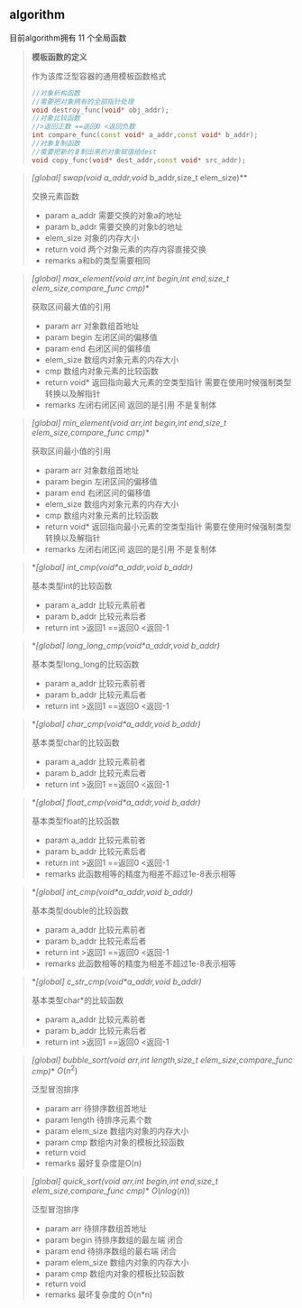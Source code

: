 ## algorithm

目前algorithm拥有 11 个全局函数

> **模板函数的定义**
>
> 作为该库泛型容器的通用模板函数格式
>
> ```c++
> //对象析构函数
> //需要把对象拥有的全部指针处理
> void destroy_func(void* obj_addr);
> //对象比较函数
> //>返回正数 ==返回0 <返回负数
> int compare_func(const void* a_addr,const void* b_addr);
> //对象复制函数
> //需要把新的复制出来的对象赋值给dest
> void copy_func(void* dest_addr,const void* src_addr);
> ```



> **[global] swap(void* a_addr,void* b_addr,size_t elem_size)**
>
> 交换元素函数
>
> + param a_addr 需要交换的对象a的地址
> + param b_addr 需要交换的对象b的地址
> + elem_size 对象的内存大小
> + return void 两个对象元素的内存内容直接交换
> + remarks a和b的类型需要相同



> **[global] max_element(void* arr,int begin,int end,size_t elem_size,compare_func cmp)**
>
> 获取区间最大值的引用
>
> + param arr 对象数组首地址
> + param begin 左闭区间的偏移值
> + param end 右闭区间的偏移值
> + elem_size 数组内对象元素的内存大小
> + cmp 数组内对象元素的比较函数
> + return void* 返回指向最大元素的空类型指针 需要在使用时候强制类型转换以及解指针
> + remarks 左闭右闭区间 返回的是引用 不是复制体



> **[global] min_element(void* arr,int begin,int end,size_t elem_size,compare_func cmp)**
>
> 获取区间最小值的引用
>
> + param arr 对象数组首地址
> + param begin 左闭区间的偏移值
> + param end 右闭区间的偏移值
> + elem_size 数组内对象元素的内存大小
> + cmp 数组内对象元素的比较函数
> + return void* 返回指向最小元素的空类型指针 需要在使用时候强制类型转换以及解指针
> + remarks 左闭右闭区间 返回的是引用 不是复制体



> **[global] int_cmp(void*a_addr,void *b_addr)**
>
> 基本类型int的比较函数
>
> + param a_addr 比较元素前者
> + param b_addr 比较元素后者
> + return int >返回1 ==返回0 <返回-1



> **[global] long_long_cmp(void*a_addr,void *b_addr)**
>
> 基本类型long_long的比较函数
>
> + param a_addr 比较元素前者
> + param b_addr 比较元素后者
> + return int >返回1 ==返回0 <返回-1



> **[global] char_cmp(void*a_addr,void *b_addr)**
>
> 基本类型char的比较函数
>
> + param a_addr 比较元素前者
> + param b_addr 比较元素后者
> + return int >返回1 ==返回0 <返回-1



> **[global] float_cmp(void*a_addr,void *b_addr)**
>
> 基本类型float的比较函数
>
> + param a_addr 比较元素前者
> + param b_addr 比较元素后者
> + return int >返回1 ==返回0 <返回-1
> + remarks 此函数相等的精度为相差不超过1e-8表示相等



> **[global] int_cmp(void*a_addr,void *b_addr)**
>
> 基本类型double的比较函数
>
> + param a_addr 比较元素前者
> + param b_addr 比较元素后者
> + return int >返回1 ==返回0 <返回-1
> + remarks 此函数相等的精度为相差不超过1e-8表示相等



> **[global] c_str_cmp(void*a_addr,void *b_addr)**
>
> 基本类型char*的比较函数
>
> + param a_addr 比较元素前者
> + param b_addr 比较元素后者
> + return int >返回1 ==返回0 <返回-1



> **[global] bubble_sort(void* arr,int length,size_t elem_size,compare_func cmp)**		$O(n^2)$
>
> 泛型冒泡排序
>
> + param arr 待排序数组首地址
> + param length 待排序元素个数
> + param elem_size 数组内对象的内存大小
> + param cmp 数组内对象的模板比较函数
> + return void
> + remarks 最好复杂度是O(n)



>**[global] quick_sort(void* arr,int begin,int end,size_t elem_size,compare_func cmp)**		$O(nlog(n))$
>
>泛型冒泡排序
>
>+ param arr 待排序数组首地址
>+ param begin 待排序数组的最左端 闭合
>+ param end 待排序数组的最右端 闭合
>+ param elem_size 数组内对象的内存大小
>+ param cmp 数组内对象的模板比较函数
>+ return void
>+ remarks 最坏复杂度的 O(n*n)









